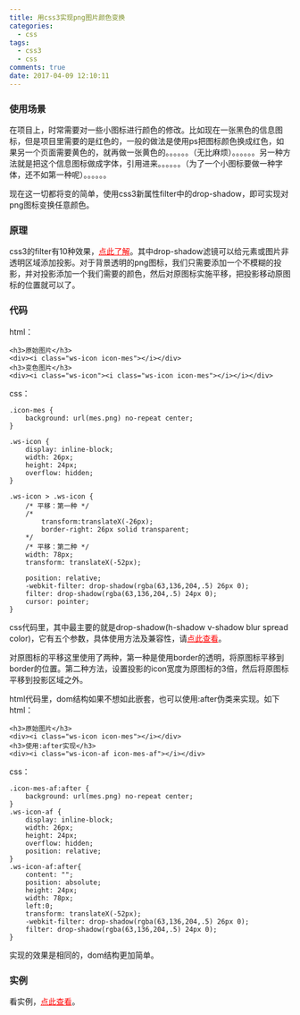 ```yaml
---
title: 用css3实现png图片颜色变换
categories:
  - css
tags:
  - css3
  - css
comments: true
date: 2017-04-09 12:10:11
---
```

### 使用场景
在项目上，时常需要对一些小图标进行颜色的修改。比如现在一张黑色的信息图标，但是项目里需要的是红色的，一般的做法是使用ps把图标颜色换成红色，如果另一个页面需要黄色的，就再做一张黄色的。。。。。。（无比麻烦）。。。。。。另一种方法就是把这个信息图标做成字体，引用进来。。。。。。（为了一个小图标要做一种字体，还不如第一种呢）。。。。。。

现在这一切都将变的简单，使用css3新属性filter中的drop-shadow，即可实现对png图标变换任意颜色。

### 原理
css3的filter有10种效果，<a style="color:red" href="http://www.w3cplus.com/css3/ten-effects-with-css3-filter" target="" _blank="">点此了解</a>。其中drop-shadow滤镜可以给元素或图片非透明区域添加投影。对于背景透明的png图标，我们只需要添加一个不模糊的投影，并对投影添加一个我们需要的颜色，然后对原图标实施平移，把投影移动原图标的位置就可以了。

### 代码
html：
```
<h3>原始图片</h3>
<div><i class="ws-icon icon-mes"></i></div>
<h3>变色图片</h3>
<div><i class="ws-icon"><i class="ws-icon icon-mes"></i></i></div>

```
css：
```
.icon-mes {
    background: url(mes.png) no-repeat center;
}

.ws-icon {
    display: inline-block;
    width: 26px;
    height: 24px;
    overflow: hidden;
}

.ws-icon > .ws-icon {
    /* 平移：第一种 */
    /*
    	transform:translateX(-26px);
    	border-right: 26px solid transparent;
    */
    /* 平移：第二种 */
    width: 78px;
    transform: translateX(-52px);
    
    position: relative;
    -webkit-filter: drop-shadow(rgba(63,136,204,.5) 26px 0);
    filter: drop-shadow(rgba(63,136,204,.5) 24px 0);
    cursor: pointer;
}
```
css代码里，其中最主要的就是drop-shadow(h-shadow v-shadow blur spread color)，它有五个参数，具体使用方法及兼容性，请<a style="color:red" href="http://www.runoob.com/cssref/css3-pr-filter.html" target="" _blank="">点此查看</a>。

对原图标的平移这里使用了两种，第一种是使用border的透明，将原图标平移到border的位置。第二种方法，设置投影的icon宽度为原图标的3倍，然后将原图标平移到投影区域之外。

html代码里，dom结构如果不想如此嵌套，也可以使用:after伪类来实现。如下
html：
```
<h3>原始图片</h3>
<div><i class="ws-icon icon-mes"></i></div>
<h3>使用:after实现</h3>
<div><i class="ws-icon-af icon-mes-af"></i></div>
```
css：
```
.icon-mes-af:after {
    background: url(mes.png) no-repeat center;
}
.ws-icon-af {
    display: inline-block;
    width: 26px;
    height: 24px;
    overflow: hidden;
    position: relative;
}
.ws-icon-af:after{
    content: "";
    position: absolute;
    height: 24px;
    width: 78px;
    left:0;
    transform: translateX(-52px);
    -webkit-filter: drop-shadow(rgba(63,136,204,.5) 26px 0);
    filter: drop-shadow(rgba(63,136,204,.5) 24px 0);
}
```
实现的效果是相同的，dom结构更加简单。
### 实例
看实例，<a style="color:red" href="http://wshome.bid/main/shows/css3/css3-filter-dropshadow.html" target="" _blank="">点此查看</a>。